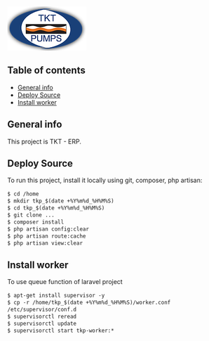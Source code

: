 ![logo](./public/images/logo.png)

## Table of contents
* [General info](#general-info)
* [Deploy Source](#deploy-source)
* [Install worker](#install-worker)

## General info
This project is TKT - ERP.

## Deploy Source
To run this project, install it locally using git, composer, php artisan:

```
$ cd /home
$ mkdir tkp_$(date +%Y%m%d_%H%M%S)
$ cd tkp_$(date +%Y%m%d_%H%M%S)
$ git clone ...
$ composer install
$ php artisan config:clear
$ php artisan route:cache
$ php artisan view:clear
```

## Install worker
To use queue function of laravel project

```
$ apt-get install supervisor -y
$ cp -r /home/tkp_$(date +%Y%m%d_%H%M%S)/worker.conf /etc/supervisor/conf.d
$ supervisorctl reread
$ supervisorctl update
$ supervisorctl start tkp-worker:*
```